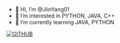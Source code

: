 - 👋 Hi, I’m @JiinYang01
- 👀 I’m interested in PYTHON, JAVA, C++
- 🌱 I’m currently learning JAVA, PYTHON

[![GITHUB](https://hits.seeyoufarm.com/api/count/incr/badge.svg?url=https%3A%2F%2Fgithub.com%2FJiinYang01&count_bg=%23F29494&title_bg=%232F2E2E&icon=github.svg&icon_color=%23FFFFFF&title=GITHUB&edge_flat=false)](https://github.com/JiinYang01)

<!---
JiinYang01/JiinYang01 is a ✨ special ✨ repository because its `README.md` (this file) appears on your GitHub profile.
You can click the Preview link to take a look at your changes.
--->
